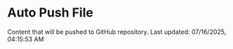 # Auto Push File

Content that will be pushed to GitHub repository.
Last updated: 07/16/2025, 04:15:53 AM